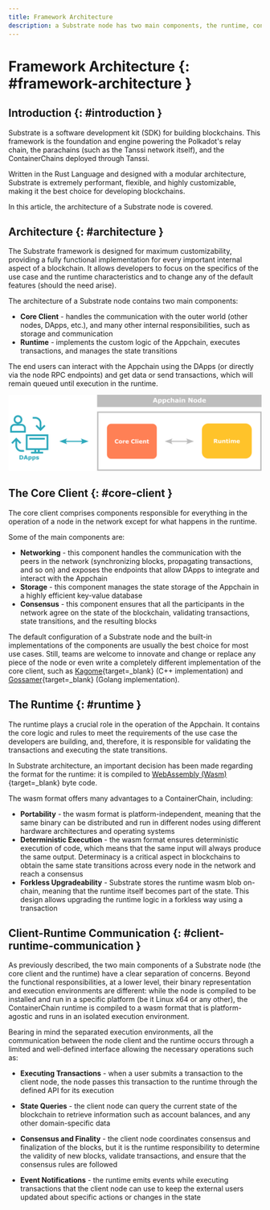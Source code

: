 ```yaml
---
title: Framework Architecture
description: a Substrate node has two main components, the runtime, controlling the state transition of the blockchain, and the client, controlling everything else.
---
```


# Framework Architecture {: #framework-architecture } 

## Introduction {: #introduction }

Substrate is a software development kit (SDK) for building blockchains. This framework is the foundation and engine powering the Polkadot's relay chain, the parachains (such as the Tanssi network itself), and the ContainerChains deployed through Tanssi. 

Written in the Rust Language and designed with a modular architecture, Substrate is extremely performant, flexible, and highly customizable, making it the best choice for developing blockchains.

In this article, the architecture of a Substrate node is covered.

## Architecture {: #architecture }

The Substrate framework is designed for maximum customizability, providing a fully functional implementation for every important internal aspect of a blockchain. It allows developers to focus on the specifics of the use case and the runtime characteristics and to change any of the default features (should the need arise).

The architecture of a Substrate node contains two main components:

- **Core Client** - handles the communication with the outer world (other nodes, DApps, etc.), and many other internal responsibilities, such as storage and communication
- **Runtime** - implements the custom logic of the Appchain, executes transactions, and manages the state transitions

The end users can interact with the Appchain using the DApps (or directly via the node RPC endpoints) and get data or send transactions, which will remain queued until execution in the runtime.

![Basic substrate node architecture](/images/learn/framework/architecture/architecture-1.png)

## The Core Client {: #core-client }

The core client comprises components responsible for everything in the operation of a node in the network except for what happens in the runtime. 

Some of the main components are: 

- **Networking** - this component handles the communication with the peers in the network (synchronizing blocks, propagating transactions, and so on) and exposes the endpoints that allow DApps to integrate and interact with the Appchain
- **Storage** - this component manages the state storage of the Appchain in a highly efficient key-value database
- **Consensus** - this component ensures that all the participants in the network agree on the state of the blockchain, validating transactions, state transitions, and the resulting blocks

The default configuration of a Substrate node and the built-in implementations of the components are usually the best choice for most use cases. Still, teams are welcome to innovate and change or replace any piece of the node or even write a completely different implementation of the core client, such as [Kagome](https://github.com/soramitsu/kagome#intro){target=_blank} (C++ implementation) and [Gossamer](https://github.com/ChainSafe/gossamer#a-go-implementation-of-the-polkadot-host){target=_blank} (Golang implementation).

## The Runtime {: #runtime }

The runtime plays a crucial role in the operation of the Appchain. It contains the core logic and rules to meet the requirements of the use case the developers are building, and, therefore, it is responsible for validating the transactions and executing the state transitions.

In Substrate architecture, an important decision has been made regarding the format for the runtime: it is compiled to [WebAssembly (Wasm)](https://webassembly.org){target=_blank} byte code. 

The wasm format offers many advantages to a ContainerChain, including:

- **Portability** - the wasm format is platform-independent, meaning that the same binary can be distributed and run in different nodes using different hardware architectures and operating systems
- **Deterministic Execution** - the wasm format ensures deterministic execution of code, which means that the same input will always produce the same output. Determinacy is a critical aspect in blockchains to obtain the same state transitions across every node in the network and reach a consensus
- **Forkless Upgradeability** - Substrate stores the runtime wasm blob on-chain, meaning that the runtime itself becomes part of the state. This design allows upgrading the runtime logic in a forkless way using a transaction

## Client-Runtime Communication {: #client-runtime-communication }

As previously described, the two main components of a Substrate node (the core client and the runtime) have a clear separation of concerns. Beyond the functional responsibilities, at a lower level, their binary representation and execution environments are different: while the node is compiled to be installed and run in a specific platform (be it Linux x64 or any other), the ContainerChain runtime is compiled to a wasm format that is platform-agostic and runs in an isolated execution environment.

 Bearing in mind the separated execution environments, all the communication between the node client and the runtime occurs through a limited and well-defined interface allowing the necessary operations such as: 

- **Executing Transactions** - when a user submits a transaction to the client node, the node passes this transaction to the runtime through the defined API for its execution

- **State Queries** - the client node can query the current state of the blockchain to retrieve information such as account balances, and any other domain-specific data

- **Consensus and Finality** - the client node coordinates consensus and finalization of the blocks, but it is the runtime responsibility to determine the validity of new blocks, validate transactions, and ensure that the consensus rules are followed

- **Event Notifications** - the runtime emits events while executing transactions that the client node can use to keep the external users updated about specific actions or changes in the state

